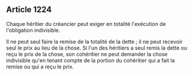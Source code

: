 Article 1224
----
Chaque héritier du créancier peut exiger en totalité l'exécution de l'obligation
indivisible.

Il ne peut seul faire la remise de la totalité de la dette ; il ne peut recevoir
seul le prix au lieu de la chose. Si l'un des héritiers a seul remis la dette ou
reçu le prix de la chose, son cohéritier ne peut demander la chose indivisible
qu'en tenant compte de la portion du cohéritier qui a fait la remise ou qui a
reçu le prix.
